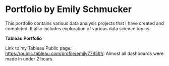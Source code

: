 # Portfolio by Emily Schmucker
This portfolio contains various data analysis projects that I have created and completed. It also includes exploration of various data science topics.




<b>Tableau Portfolio</b>

Link to my Tableau Public page: https://public.tableau.com/profile/emily7785#!/.
Almost all dashboards were made in under 2 hours.
